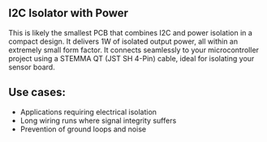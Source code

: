 ## I2C Isolator with Power 
This is likely the smallest PCB that combines I2C and power isolation in a compact design. 
It delivers 1W of isolated output power, all within an extremely small form factor. 
It connects seamlessly to your microcontroller project using a STEMMA QT (JST SH 4-Pin) cable, ideal for isolating your sensor board.

## Use cases:
- Applications requiring electrical isolation
- Long wiring runs where signal integrity suffers
- Prevention of ground loops and noise
